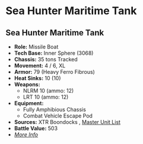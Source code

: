 # Sea Hunter Maritime Tank 

## Sea Hunter Maritime Tank 

- **Role:** Missile Boat 
- **Tech Base:** Inner Sphere (3068) 
- **Chassis:** 35 tons Tracked 
- **Movement:** 4 / 6, XL 
- **Armor:** 79 (Heavy Ferro Fibrous) 
- **Heat Sinks:** 10 (10) 
- **Weapons:** 
  - NLRM 10 (ammo: 12) 
  - LRT 10 (ammo: 12) 
- **Equipment:** 
  - Fully Amphibious Chassis 
  - Combat Vehicle Escape Pod 
- **Sources:** XTR Boondocks , [Master Unit List](http://masterunitlist.info/Unit/Details/2854) 
- **Battle Value:** 503 
- [*More Info*](sea_hunter_maritime_tank/sea_hunter_maritime_tank.md) 

